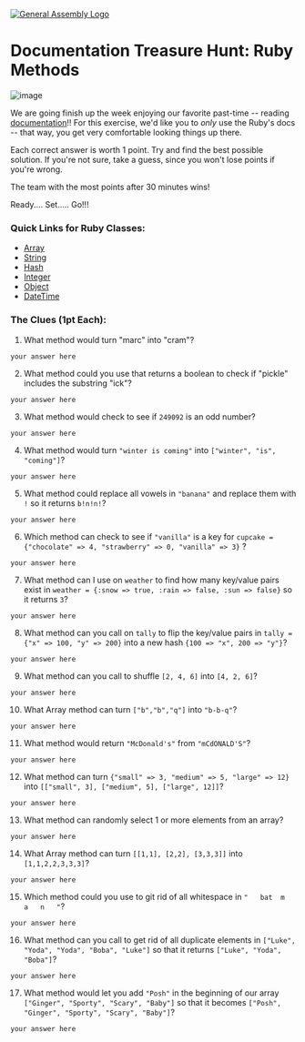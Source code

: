 [![General Assembly Logo](https://camo.githubusercontent.com/1a91b05b8f4d44b5bbfb83abac2b0996d8e26c92/687474703a2f2f692e696d6775722e636f6d2f6b6538555354712e706e67)](https://generalassemb.ly/education/web-development-immersive)

# Documentation Treasure Hunt: Ruby Methods

![image](http://www.nothomesyndrome.com/uploads/2/1/0/0/21007102/281547392.jpg?405)

We are going finish up the week enjoying our favorite past-time -- reading [ documentation](http://ruby-doc.org/)!!
For this exercise, we'd like you to _only_ use the Ruby's docs -- that way, you get
very comfortable looking things up there.

Each correct answer is worth 1 point. Try and find the best possible solution. If you're not sure, take a guess, since you won't lose points if you're wrong.

The team with the most points after 30 minutes wins!

Ready.... Set..... Go!!!

### Quick Links for Ruby Classes:
- [Array](http://ruby-doc.org/core-2.3.0/Array.html)
- [String](http://ruby-doc.org/core-2.3.0/String.html)
- [Hash](http://ruby-doc.org/core-2.3.0/Hash.html)
- [Integer](http://ruby-doc.org/core-2.3.0/Integer.html)
- [Object](http://ruby-doc.org/core-2.3.0/Object.html)
- [DateTime](http://ruby-doc.org/stdlib-2.3.0/libdoc/date/rdoc/DateTime.html)

### The Clues (1pt Each):

1.   What method would turn "marc" into "cram"?

  ```
  your answer here
  ```

2.   What method could you use that returns a boolean to check if "pickle" includes the substring "ick"?

  ```
  your answer here
  ```

3.  What method would check to see if `249092` is an odd number?

  ```
  your answer here
  ```

4.   What method would turn `"winter is coming"` into `["winter", "is", "coming"]`?

  ```
  your answer here
  ```

5.   What method could replace all vowels in `"banana"` and replace them with `!` so it returns `b!n!n!`?

  ```
  your answer here
  ```

6.  Which method can check to see if `"vanilla"` is a key for `cupcake = {"chocolate" => 4, "strawberry" => 0, "vanilla" => 3}` ?

  ```
  your answer here
  ```

7.   What method can I use on `weather` to find how many key/value pairs exist in `weather = {:snow => true, :rain => false, :sun => false}` so it returns `3`?

  ```
  your answer here
  ```

8.  What method can you call on `tally` to flip the key/value pairs in `tally = {"x" => 100, "y" => 200}` into  a new hash `{100 => "x", 200 => "y"}`?

  ```
  your answer here
  ```

9.   What method can you call to shuffle `[2, 4, 6]` into `[4, 2, 6]`?

  ```
  your answer here
  ```

10.  What Array method can turn `["b","b","q"]` into `"b-b-q"`?

  ```
  your answer here
  ```

11.   What method would return `"McDonald's"` from `"mCdONALD'S"`?

  ```
  your answer here
  ```

12.   What method can turn `{"small" => 3, "medium" => 5, "large" => 12}` into `[["small", 3], ["medium", 5], ["large", 12]]`?

  ```
  your answer here
  ```

13.   What method can randomly select 1 or more elements from an array?

  ```
  your answer here
  ```

14. What Array method can turn `[[1,1], [2,2], [3,3,3]]` into `[1,1,2,2,3,3,3]`?

  ```
  your answer here
  ```
15. Which method could you use to git rid of all whitespace in `"   bat  m   a   n   "`?

  ```
  your answer here
  ```

16. What method can you call to get rid of all duplicate elements in `["Luke", "Yoda", "Yoda", "Boba", "Luke"]` so that it returns `["Luke", "Yoda", "Boba"]`?

  ```
  your answer here
  ```

17. What method would let you add `"Posh"` in the beginning of our array `["Ginger", "Sporty", "Scary", "Baby"]` so that it becomes `["Posh", "Ginger", "Sporty", "Scary", "Baby"]`?

  ```
  your answer here
  ```

